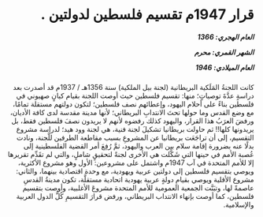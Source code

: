 <h1 dir="rtl">قرار 1947م تقسيم فلسطين لدولتين .</h1>

<h5 dir="rtl">العام الهجري:  1366

الشهر القمري: محرم

العام الميلادي: 1946</h5>

<p dir="rtl">كانت اللجنةُ المَلَكية البريطانية (لجنة بيل الملكية) سنة 1356هـ / 1937م قد أصدرت بعد دراسةٍ عدَّةَ توصياتٍ؛ منها: تقسيم فلسطين حيث أوصت اللجنة بقيام كيانٍ صهيوني في فلسطين بناءً على أحلام اليهود، وإعطائهم نصف فلسطين؛ لتكون دولتهم مستقلة تمامًا، مع وضع القدس وما حولها تحتَ الانتدابِ البريطاني؛ لأنها مدينة مقدسة لدى كافة الأديان، ورفضَ العرَبُ هذا القرار، واليهود كذلك رفضوه لأنهم لا يريدون نصفَ فلسطين فقط، بل يريدونها كلها!! ثم حاولت بريطانيا تشكيلَ لجنة فنية، هي لجنة وود هيد؛ لدراسة مشروع التقسيم، إلى أن تراجَعَت بريطانيا عن المشروعِ بسبب مقاطعة الطرفين للَّجنة، ونادت بدلًا عنه بضرورة إقامة سلام بين العرب واليهود، ثمَّ رُفِعَ أمر القضية الفلسطينية إلى عُصبة الأمم في حينها التي شَكَّلت هي الأخرى لجنةً لتحقيقٍ شاملٍ، والتي لم تقَدِّم تقريرها إلا للأمم المتحدة في آب 1947م واشتمل على مشروعين: الأول وهو مشروع الأكثرية، ويوصي بتقسيم فلسطين إلى دولتين عربية ويهودية، مع وحدة اقتصادية بينهما، والثاني: مشروع الأقلية ويوصي بقيامِ دولةٍ عربية يهودية اتحادية مستقلَّة، تكون مدينةُ القدسِ عاصمةً لها، وتبَنَّت الجمعية العمومية للأمم المتحدة مشروعَ الأغلبية، وأوصت بتقسيم فلسطين، كما أوصت بإنهاء الانتداب البريطاني، ورفض قرارَ التقسيمِ كُلُّ الدول العربية والإسلامية.</p></br>
